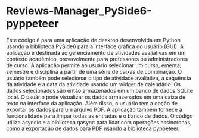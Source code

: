 # Reviews-Manager_PySide6-pyppeteer

Este código é para uma aplicação de desktop desenvolvida em Python usando a biblioteca PySide6 para a interface gráfica do usuário (GUI). A aplicação é destinada ao gerenciamento de atividades avaliativas em um contexto acadêmico, provavelmente para professores ou administradores de curso.  A aplicação permite ao usuário selecionar um curso, ementa, semestre e disciplina a partir de uma série de caixas de combinação. O usuário também pode selecionar o tipo de atividade avaliativa, a sequência da atividade e a data da atividade usando um widget de calendário.  Os dados selecionados são então armazenados em um banco de dados SQLite local. O usuário pode visualizar os dados armazenados em uma caixa de texto na interface da aplicação. Além disso, o usuário tem a opção de exportar os dados para um arquivo PDF.  A aplicação também fornece a funcionalidade para limpar todas as entradas e o banco de dados.  O código utiliza asyncio e a biblioteca qasync para lidar com operações assíncronas, como a exportação de dados para PDF usando a biblioteca pyppeteer.
